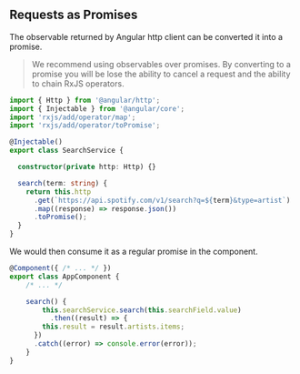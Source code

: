 ## Requests as Promises

The observable returned by Angular http client can be converted it into a promise.

> We recommend using observables over promises. By converting to a promise you will be lose the ability to cancel a request and the ability to chain RxJS operators.

```ts
import { Http } from '@angular/http';
import { Injectable } from '@angular/core';
import 'rxjs/add/operator/map';
import 'rxjs/add/operator/toPromise';

@Injectable()
export class SearchService {

  constructor(private http: Http) {}

  search(term: string) {
    return this.http
      .get(`https://api.spotify.com/v1/search?q=${term}&type=artist`)
      .map((response) => response.json())
      .toPromise();
  }
}
```

We would then consume it as a regular promise in the component.

```ts
@Component({ /* ... */ })
export class AppComponent {
	/* ... */

	search() {
		this.searchService.search(this.searchField.value)
		  .then((result) => {
        this.result = result.artists.items;
      })
      .catch((error) => console.error(error));
	}
}
```
